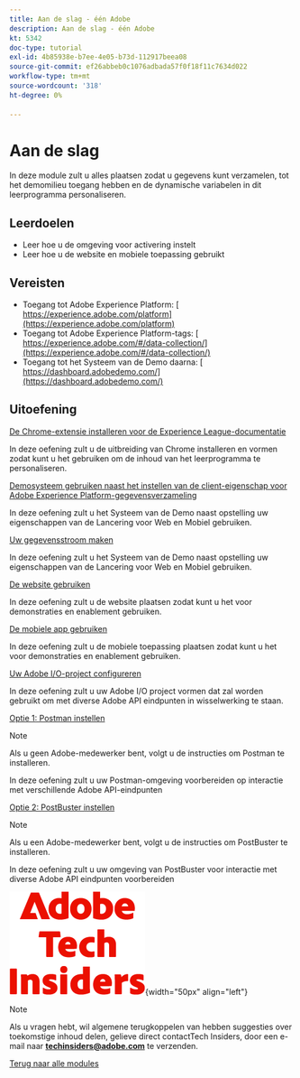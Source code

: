 ```yaml
---
title: Aan de slag - één Adobe
description: Aan de slag - één Adobe
kt: 5342
doc-type: tutorial
exl-id: 4b85938e-b7ee-4e05-b73d-112917beea08
source-git-commit: ef26abbeb0c1076adbada57f0f18f11c7634d022
workflow-type: tm+mt
source-wordcount: '318'
ht-degree: 0%

---
```


# Aan de slag

In deze module zult u alles plaatsen zodat u gegevens kunt verzamelen, tot het demomilieu toegang hebben en de dynamische variabelen in dit leerprogramma personaliseren.

## Leerdoelen

- Leer hoe u de omgeving voor activering instelt
- Leer hoe u de website en mobiele toepassing gebruikt

## Vereisten

- Toegang tot Adobe Experience Platform: [ https://experience.adobe.com/platform](https://experience.adobe.com/platform)
- Toegang tot Adobe Experience Platform-tags: [ https://experience.adobe.com/#/data-collection/](https://experience.adobe.com/#/data-collection/)
- Toegang tot het Systeem van de Demo daarna: [ https://dashboard.adobedemo.com/](https://dashboard.adobedemo.com/)

## Uitoefening

[De Chrome-extensie installeren voor de Experience League-documentatie](./ex1.md)

In deze oefening zult u de uitbreiding van Chrome installeren en vormen zodat kunt u het gebruiken om de inhoud van het leerprogramma te personaliseren.

[Demosysteem gebruiken naast het instellen van de client-eigenschap voor Adobe Experience Platform-gegevensverzameling](./ex2.md)

In deze oefening zult u het Systeem van de Demo naast opstelling uw eigenschappen van de Lancering voor Web en Mobiel gebruiken.

[Uw gegevensstroom maken](./ex3.md)

In deze oefening zult u het Systeem van de Demo naast opstelling uw eigenschappen van de Lancering voor Web en Mobiel gebruiken.

[De website gebruiken](./ex4.md)

In deze oefening zult u de website plaatsen zodat kunt u het voor demonstraties en enablement gebruiken.

[De mobiele app gebruiken](./ex5.md)

In deze oefening zult u de mobiele toepassing plaatsen zodat kunt u het voor demonstraties en enablement gebruiken.

[Uw Adobe I/O-project configureren](./ex6.md)

In deze oefening zult u uw Adobe I/O project vormen dat zal worden gebruikt om met diverse Adobe API eindpunten in wisselwerking te staan.

[Optie 1: Postman instellen](./ex7.md)

>[!NOTE]
>
>Als u geen Adobe-medewerker bent, volgt u de instructies om Postman te installeren.

In deze oefening zult u uw Postman-omgeving voorbereiden op interactie met verschillende Adobe API-eindpunten

[Optie 2: PostBuster instellen](./ex8.md)

>[!NOTE]
>
>Als u een Adobe-medewerker bent, volgt u de instructies om PostBuster te installeren.

In deze oefening zult u uw omgeving van PostBuster voor interactie met diverse Adobe API eindpunten voorbereiden

![ Indexen van de Tech ](./../../../assets/images/techinsiders.png){width="50px" align="left"}

>[!NOTE]
>
>Als u vragen hebt, wil algemene terugkoppelen van hebben suggesties over toekomstige inhoud delen, gelieve direct contactTech Insiders, door een e-mail naar **techinsiders@adobe.com** te verzenden.

[Terug naar alle modules](../../../overview.md)
